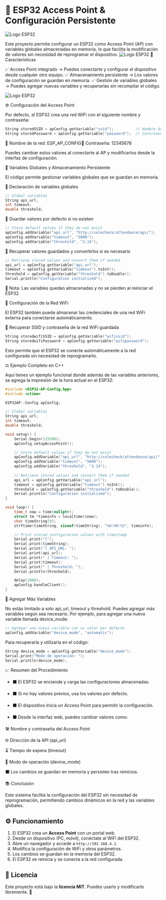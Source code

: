 # 🚀 ESP32 Access Point & Configuración Persistente

![Logo ESP32](img/sistem.png)

Este proyecto permite configurar un ESP32 como Access Point (AP) con variables globales almacenadas en memoria, lo que facilita la modificación de valores sin necesidad de reprogramar el dispositivo.
![Logo ESP32](img/esp32.jpeg)
💚 Características

✅ Access Point integrado → Puedes conectarte y configurar el dispositivo desde cualquier otro equipo.
✅ Almacenamiento persistente → Los valores de configuración se guardan en memoria.
✅ Gestión de variables globales → Puedes agregar nuevas variables y recuperarlas sin recompilar el código.

![Logo ESP32](img/Pitch%20proinv.jpg)


⚙️ Configuración del Access Point

Por defecto, el ESP32 crea una red WiFi con el siguiente nombre y contraseña:
```cpp
String storedSSID = apConfig.getVariable("ssid");          // Nombre del Access Point  
String storedPassword = apConfig.getVariable("password");  // Contraseña del AP  
```
📱 Nombre de la red: ESP_AP_CONFIG🔑 Contraseña: 12345678

Puedes cambiar estos valores al conectarte al AP y modificarlos desde la interfaz de configuración.

🔧 Variables Globales y Almacenamiento Persistente

El código permite gestionar variables globales que se guardan en memoria.

🔹 Declaración de variables globales

```cpp
// Global variables  
String api_url;   
int timeout;     
double threshold;  
```
🔹 Guardar valores por defecto si no existen
```cpp
// Store default values if they do not exist  
apConfig.addVariable("api_url", "http://colecheck/attendance/api/");  
apConfig.addVariable("timeout", "5000");  
apConfig.addVariable("threshold", "3.14");  
```
🔹 Recuperar valores guardados y convertirlos si es necesario
```cpp
// Retrieve stored values and convert them if needed  
api_url = apConfig.getVariable("api_url");  
timeout = apConfig.getVariable("timeout").toInt();  
threshold = apConfig.getVariable("threshold").toDouble();  
Serial.println("Configuration initialized");  
```
📌 Nota: Las variables quedan almacenadas y no se pierden al reiniciar el ESP32.

📶 Configuración de la Red WiFi

El ESP32 también puede almacenar las credenciales de una red WiFi externa para conectarse automáticamente.

🔹 Recuperar SSID y contraseña de la red WiFi guardada
```cpp
String storedwifiSSID = apConfig.getVariable("wifissid");  
String storedwifiPassword = apConfig.getVariable("wifipassword");  
```
Esto permite que el ESP32 se conecte automáticamente a la red configurada sin necesidad de reprogramarlo.

⚖️ Ejemplo Completo en C++

Aquí tienes un ejemplo funcional donde además de las variables anteriores, se agrega la impresión de la hora actual en el ESP32:

```cpp
#include <ESP32-AP-Config.hpp>
#include <ctime>

ESP32AP::Config apConfig;  

// Global variables
String api_url;   
int timeout;     
double threshold;

void setup() {
    Serial.begin(115200);
    apConfig.setupAccesPoint();  

    // Store default values if they do not exist
    apConfig.addVariable("api_url", "http://colecheck/attendance/api/");
    apConfig.addVariable("timeout", "5000");  
    apConfig.addVariable("threshold", "3.14");
    
    // Retrieve stored values and convert them if needed
    api_url = apConfig.getVariable("api_url");
    timeout = apConfig.getVariable("timeout").toInt();  
    threshold = apConfig.getVariable("threshold").toDouble();  
    Serial.println("Configuration initialized");
}

void loop() {
    time_t now = time(nullptr);
    struct tm *timeinfo = localtime(&now);
    char timeString[9];
    strftime(timeString, sizeof(timeString), "%H:%M:%S", timeinfo);

    // Print stored configuration values with timestamp
    Serial.print("[");
    Serial.print(timeString);
    Serial.print("] API_URL: ");
    Serial.print(api_url);
    Serial.print(" | Timeout: ");
    Serial.print(timeout);
    Serial.print(" | Threshold: ");
    Serial.println(threshold);

    delay(2000);
    apConfig.handleClient();  
}
```
🔄 Agregar Más Variables

No estás limitado a solo api_url, timeout y threshold. Puedes agregar más variables según sea necesario. Por ejemplo, para agregar una nueva variable llamada device_mode:
```cpp
// Agregar una nueva variable con un valor por defecto
apConfig.addVariable("device_mode", "automatic");
```
Para recuperarla y utilizarla en el código:
```cpp
String device_mode = apConfig.getVariable("device_mode");
Serial.print("Modo de operación: ");
Serial.println(device_mode);
```
📈 Resumen del Procedimiento

- ⬛️ El ESP32 se enciende y carga las configuraciones almacenadas.

- ⬛️ Si no hay valores previos, usa los valores por defecto.

- ⬛️ El dispositivo inicia un Access Point para permitir la configuración.

- ⬛️ Desde la interfaz web, puedes cambiar valores como:

🛠️ Nombre y contraseña del Access Point

🌐 Dirección de la API (api_url)

⏳ Tiempo de espera (timeout)

🔄 Modo de operación (device_mode)

⬛️ Los cambios se guardan en memoria y persisten tras reinicios.


📚 Conclusión

Este sistema facilita la configuración del ESP32 sin necesidad de reprogramación, permitiendo cambios dinámicos en la red y las variables globales.

## ⚙️ Funcionamiento

1. El ESP32 crea un **Access Point** con un portal web.
2. Desde un dispositivo (PC, móvil), conéctate al WiFi del ESP32.
3. Abre un navegador y accede a `http://192.168.4.1`.
4. Modifica la configuración de WiFi y otros parámetros.
5. Los cambios se guardan en la memoria del ESP32.
6. El ESP32 se reinicia y se conecta a la red configurada.

## 📜 Licencia

Este proyecto está bajo la **licencia MIT**. Puedes usarlo y modificarlo libremente. 🎉

